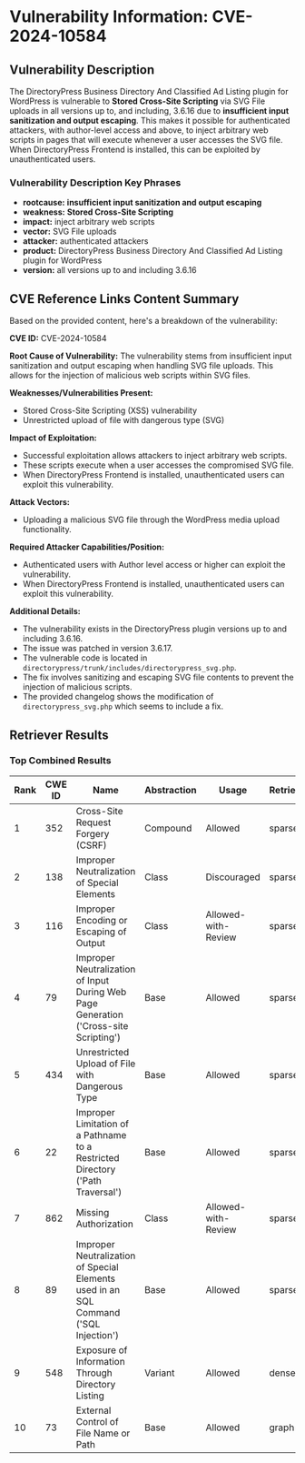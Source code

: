 # Vulnerability Information: CVE-2024-10584

## Vulnerability Description
The DirectoryPress Business Directory And Classified Ad Listing plugin for WordPress is vulnerable to **Stored Cross-Site Scripting** via SVG File uploads in all versions up to, and including, 3.6.16 due to **insufficient input sanitization and output escaping**. This makes it possible for authenticated attackers, with author-level access and above, to inject arbitrary web scripts in pages that will execute whenever a user accesses the SVG file. When DirectoryPress Frontend is installed, this can be exploited by unauthenticated users.

### Vulnerability Description Key Phrases
- **rootcause:** **insufficient input sanitization and output escaping**
- **weakness:** **Stored Cross-Site Scripting**
- **impact:** inject arbitrary web scripts
- **vector:** SVG File uploads
- **attacker:** authenticated attackers
- **product:** DirectoryPress Business Directory And Classified Ad Listing plugin for WordPress
- **version:** all versions up to and including 3.6.16

## CVE Reference Links Content Summary
Based on the provided content, here's a breakdown of the vulnerability:

**CVE ID:** CVE-2024-10584

**Root Cause of Vulnerability:**
The vulnerability stems from insufficient input sanitization and output escaping when handling SVG file uploads. This allows for the injection of malicious web scripts within SVG files.

**Weaknesses/Vulnerabilities Present:**
- Stored Cross-Site Scripting (XSS) vulnerability
- Unrestricted upload of file with dangerous type (SVG)

**Impact of Exploitation:**
- Successful exploitation allows attackers to inject arbitrary web scripts.
- These scripts execute when a user accesses the compromised SVG file.
- When DirectoryPress Frontend is installed, unauthenticated users can exploit this vulnerability.

**Attack Vectors:**
- Uploading a malicious SVG file through the WordPress media upload functionality.

**Required Attacker Capabilities/Position:**
- Authenticated users with Author level access or higher can exploit the vulnerability.
- When DirectoryPress Frontend is installed, unauthenticated users can exploit this vulnerability.

**Additional Details:**
- The vulnerability exists in the DirectoryPress plugin versions up to and including 3.6.16.
- The issue was patched in version 3.6.17.
- The vulnerable code is located in `directorypress/trunk/includes/directorypress_svg.php`.
- The fix involves sanitizing and escaping SVG file contents to prevent the injection of malicious scripts.
- The provided changelog shows the modification of `directorypress_svg.php` which seems to include a fix.

## Retriever Results

### Top Combined Results

| Rank | CWE ID | Name | Abstraction | Usage  | Retrievers | Individual Scores |
|------|--------|------|-------------|-------|------------|-------------------|
| 1 | 352 | Cross-Site Request Forgery (CSRF) | Compound | Allowed | sparse | 0.585 |
| 2 | 138 | Improper Neutralization of Special Elements | Class | Discouraged | sparse | 0.548 |
| 3 | 116 | Improper Encoding or Escaping of Output | Class | Allowed-with-Review | sparse | 0.541 |
| 4 | 79 | Improper Neutralization of Input During Web Page Generation ('Cross-site Scripting') | Base | Allowed | sparse | 0.523 |
| 5 | 434 | Unrestricted Upload of File with Dangerous Type | Base | Allowed | sparse | 0.495 |
| 6 | 22 | Improper Limitation of a Pathname to a Restricted Directory ('Path Traversal') | Base | Allowed | sparse | 0.467 |
| 7 | 862 | Missing Authorization | Class | Allowed-with-Review | sparse | 0.465 |
| 8 | 89 | Improper Neutralization of Special Elements used in an SQL Command ('SQL Injection') | Base | Allowed | sparse | 0.452 |
| 9 | 548 | Exposure of Information Through Directory Listing | Variant | Allowed | dense | 0.533 |
| 10 | 73 | External Control of File Name or Path | Base | Allowed | graph | 0.002 |

